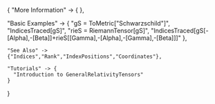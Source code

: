 {
  "More Information" -> {
  },

  "Basic Examples" -> {
    "gS = ToMetric[\"Schwarzschild\"]",
    "IndicesTraced[gS]",
    "rieS = RiemannTensor[gS]",
    "IndicesTraced[gS[-\[Alpha],-\[Beta]]+rieS[\[Gamma],-\[Alpha],-\[Gamma],-\[Beta]]]"
    },

    "See Also" ->
    {"Indices","Rank","IndexPositions","Coordinates"},

    "Tutorials" -> {
      "Introduction to GeneralRelativityTensors"
    }

}
